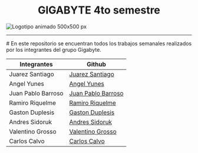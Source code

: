 <h1 align="center"> GIGABYTE 4to semestre </h1>

![Logotipo animado 500x500 px ](https://user-images.githubusercontent.com/89102749/235005691-15180c33-9a94-4912-a999-55b5bc0ed8ad.jpeg)

<hr>
# 
En este repositorio se encuentran todos los trabajos semanales realizados por los integrantes del grupo Gigabyte.

| Integrantes | Github |
| ------------ | ------------ |
|  Juarez Santiago | [Juarez Santiago](https://github.com/santijuare)  |
|  Angel Yunes | [Angel Yunes](https://github.com/angelyunes1)  |
| Juan Pablo Barroso  |  [Juan Pablo Barroso](https://github.com/juampibarroso) |
|  Ramiro Riquelme | [Ramiro Riquelme](https://github.com/RamiroRiquelme)  |
|  Gaston Duplesis | [Gaston Duplesis](https://github.com/Tongaas)  |
|  Andres Sidoruk |  [Andres Sidoruk](https://github.com/sidorukandres) |
| Valentino Grosso  | [Valentino Grosso](https://github.com/valegrosso1)  |
| Carlos Calvo            | [Carlos Calvo](https://github.com/rec0d3)  |


